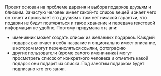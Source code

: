 Проект основан на проблеме дарения и выбора подарков друзьям и близким. 
Зачастую человек имеет какой-то список вещей и знает чего он хочет и присылает его друзьям
и там нет никакой гарантии, что подарки не будут повторяться и такое хранение и передача 
текстовой информации не удобно. Поэтому придумана эта апи:

- именинник может создать список из желаемых подарков. 
Каждый подарок включает в себя название и опционально имеет описание, в котором 
могут перечисляться ссылки, фотографию
- другие пользователи (кроме самого именинника) могут просмотреть список от конкретного 
человека и отметить какой подарок они подарят из списка. Под занятым подарком будет подписано
кто его занял.
